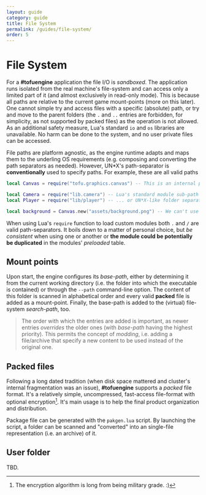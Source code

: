 ```yaml
---
layout: guide
category: guide
title: File System
permalink: /guides/file-system/
order: 5
---
```

# File System

For a **#tofuengine** application the file I/O is *sandboxed*. The application runs isolated from the real machine's file-system and can access only a limited part of it (and almost exclusively in read-only mode). This is because all paths are relative to the current game mount-points (more on this later). One cannot simple try and access files with a specific (absolute) path, or try and move to the parent folders (the `.` and `..` entries are forbidden, for simplicity, as not supported by packed files) as the operation is not allowed. As an additional safety measure, Lua's standard `io` and `os` libraries are unavailable. No harm can be done to the system, and no user private files can be accessed.

File paths are platform agnostic, as the engine runtime adapts and maps them to the underling OS requirements (e.g. composing and converting the path separators as needed). However, UN*X's path-separator is **conventionally** used to specify paths. For example, these are all valid paths

```lua
local Canvas = require("tofu.graphics.canvas") -- This is an internal pre-loaded module, `.` is required.

local Camera = require("lib.camera") -- Lua's standard module sub-path separator...
local Player = require("lib/player") -- ... or UN*X-like folder separator.

local background = Canvas.new("assets/background.png") -- We can't use the `.` here, but the path separator.
```

When using Lua's `require` function to load custom modules both `.` and `/` are valid path-separators. It boils down to a matter of personal choice, but *be consistent* when using one or another or **the module could be potentially be duplicated** in the modules' *preloaded* table.

## Mount points

Upon start, the engine configures its *base-path*, either by determining it from the current working directory (i.e. the folder into which the executable is contained) or through the `--path` command-line option. The content of this folder is scanned in alphabetical order and every valid **packed** file is added as a mount-point. Finally, the base-path is added to the (virtual) file-system *search-path*, too.

> The order with which the entries are added is important, as newer entries *overrides* the older ones (with *base-path* having the highest priority). This permits the concept of *modding*, i.e. adding a file/archive that specify a new content to be used instead of the original one. 

## Packed files

Following a long dated tradition (when disk space mattered and cluster's internal fragmentation was an issue), **#tofuengine** supports a *packed* file format. It's a relatively simple, uncompressed, fast-access file-format with optional encryption[^1]. It's main usage is to help the final product organization and distribution.

Package file can be generated with the `pakgen.lua` script. By launching the script, a folder can be scanned and "converted" into an single-file representation (i.e. an archive) of it.

## User folder

TBD.

[^1]: The encryption algorithm is long from being military grade. :)